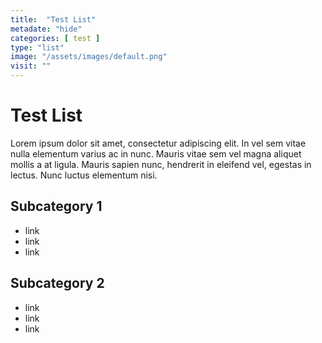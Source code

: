 ```yaml
---
title:  "Test List"
metadate: "hide"
categories: [ test ]
type: "list"
image: "/assets/images/default.png"
visit: ""
---
```

# Test List

Lorem ipsum dolor sit amet, consectetur adipiscing elit. In vel sem vitae nulla elementum varius ac in nunc. Mauris vitae sem vel magna aliquet mollis a at ligula. Mauris sapien nunc, hendrerit in eleifend vel, egestas in lectus. Nunc luctus elementum nisi.

## Subcategory 1
* link
* link
* link

## Subcategory 2
* link
* link
* link
